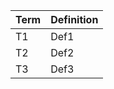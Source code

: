 | Term | Definition |
| ---- | ---------- |
| T1   | Def1       |
| T2   | Def2       |
| T3   | Def3       |
